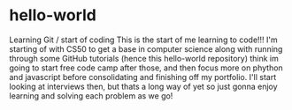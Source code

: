 # hello-world
Learning Git / start of coding
This is the start of me learning to code!!!
I'm starting of with CS50 to get a base in computer science along with running through some GitHub tutorials
(hence this hello-world repository)
think im going to start free code camp after those, and then focus more on phython and javascript before consolidating and finishing off my portfolio.
I'll start looking at interviews then, but thats a long way of yet so just gonna enjoy learning and solving each problem as we go!
